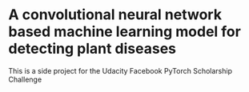 # A convolutional neural network based machine learning model for detecting plant diseases

This is a side project for the Udacity Facebook PyTorch Scholarship Challenge
